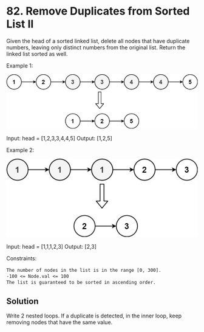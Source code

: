 # 82. Remove Duplicates from Sorted List II
Given the head of a sorted linked list, delete all nodes that have duplicate numbers, leaving only distinct numbers from the original list. Return the linked list sorted as well.

Example 1:

![example1](linkedlist1.jpg)

Input: head = [1,2,3,3,4,4,5]
Output: [1,2,5]

Example 2:

![example1](linkedlist2.jpg)

Input: head = [1,1,1,2,3]
Output: [2,3]

Constraints:

    The number of nodes in the list is in the range [0, 300].
    -100 <= Node.val <= 100
    The list is guaranteed to be sorted in ascending order.

## Solution
Write 2 nested loops. If a duplicate is detected, in the inner loop, keep removing nodes that have the same value.